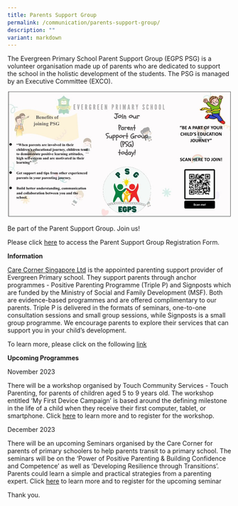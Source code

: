 ```yaml
---
title: Parents Support Group
permalink: /communication/parents-support-group/
description: ""
variant: markdown
---
```

The Evergreen Primary School Parent Support Group (EGPS PSG) is a volunteer organisation made up of parents who are dedicated to support the school in the holistic development of the students. The PSG is managed by an Executive Committee (EXCO).

![](/images/PSG/parents%20support%20group.jpg)

Be part of the Parent Support Group. Join us!  
  
Please click [here](https://go.gov.sg/egpspsg) to access the Parent Support Group Registration Form.  
  
  
**Information**  
  
[Care Corner Singapore Ltd](http://www.carecorner.org.sg/) is the appointed parenting support provider of Evergreen Primary school. They support parents through anchor programmes - Positive Parenting Programme (Triple P) and Signposts which are funded by the Ministry of Social and Family Development (MSF). Both are evidence-based programmes and are offered complimentary to our parents. Triple P is delivered in the formats of seminars, one-to-one consultation sessions and small group sessions, while Signposts is a small group programme. We encourage parents to explore their services that can support you in your child’s development. 

To learn more, please click on the following [link](https://www.carecorner.org.sg/parenting-support)

**Upcoming Programmes**

November 2023

There will be a workshop organised by Touch Community Services - Touch Parenting, for parents of children aged 5 to 9 years old. The workshop entitled ‘My First Device Campaign’ is based around the defining milestone in the life of a child when they receive their first computer, tablet, or smartphone. Click [here](/files/PSG/first%20device%20campaign%20(public%20workshop%202).pdf) to learn more and to register for the workshop. 

December 2023

There will be an upcoming Seminars organised by the Care Corner for parents of primary schoolers to help parents transit to a primary school. The seminars will be on the ‘Power of Positive Parenting & Building Confidence and Competence’ as well as ‘Developing Resilience through Transitions’. Parents could learn a simple and practical strategies from a parenting expert. Click [here](/files/PSG/p1%20transition%20(dec%202023).pdf) to learn more and to register for the upcoming seminar

Thank you.